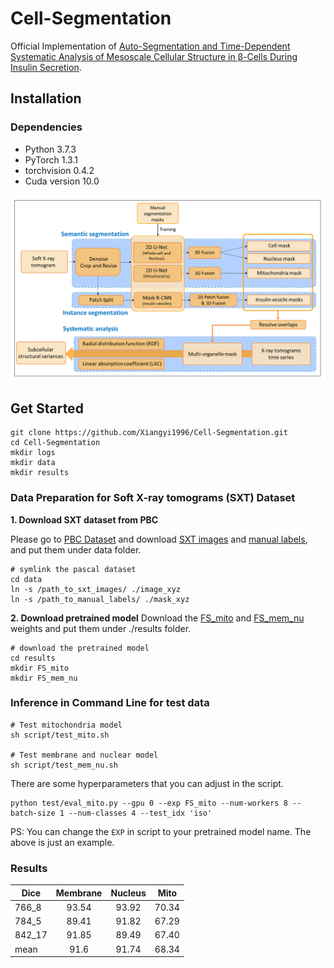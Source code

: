 # Cell-Segmentation
Official Implementation of [Auto-Segmentation and Time-Dependent Systematic Analysis of Mesoscale Cellular Structure in β-Cells During Insulin Secretion]().


## Installation

### Dependencies
* Python 3.7.3
* PyTorch 1.3.1
* torchvision 0.4.2
* Cuda version 10.0

![alt text](figure/Fig-1.jpg)


## Get Started
```
git clone https://github.com/Xiangyi1996/Cell-Segmentation.git
cd Cell-Segmentation
mkdir logs
mkdir data
mkdir results
```

### Data Preparation for Soft X-ray tomograms (SXT) Dataset
**1. Download SXT dataset from PBC**

Please go to [PBC Dataset](https://pbcconsortium.isrd.isi.edu/) and download [SXT images](https://drive.google.com/drive/folders/1ReftAgqdNtjqm5ZKe2rkoTYWYfz-s5vb?usp=sharing) and [manual labels](https://drive.google.com/drive/folders/1DCPRYQXFNRHMd5FFDtTr81hclttLgfC_?usp=sharing), and put them under data folder.
```
# symlink the pascal dataset
cd data
ln -s /path_to_sxt_images/ ./image_xyz
ln -s /path_to_manual_labels/ ./mask_xyz
```

**2. Download pretrained model**
Download the [FS_mito](https://drive.google.com/file/d/1RCwETRuUYfAURD8XXJ1RQVGOTIQavQuE/view?usp=sharing) 
and [FS_mem_nu](https://drive.google.com/file/d/1TRk_AWms32EFG-sqhfd4q4Td3ptmlxEp/view?usp=sharing)
weights and put them under ./results folder.
```
# download the pretrained model
cd results
mkdir FS_mito
mkdir FS_mem_nu
```

### Inference in Command Line for test data
```
# Test mitochondria model 
sh script/test_mito.sh

# Test membrane and nuclear model
sh script/test_mem_nu.sh
```
There are some hyperparameters that you can adjust in the script.

```
python test/eval_mito.py --gpu 0 --exp FS_mito --num-workers 8 --batch-size 1 --num-classes 4 --test_idx 'iso'
```
PS: You can change the ```EXP``` in script to your pretrained model name. The above is just an example.

### Results
|   Dice | Membrane |  Nucleus  | Mito
|-----------------------|:--------------------------------------------------:|:--------------------------------------------------:|:--------------------------------------------------:|
| 766_8 | 93.54           |  93.92  |70.34 |
| 784_5 | 89.41            |  91.82  | 67.29|
| 842_17 | 91.85      |  89.49  |67.40|
| mean | 91.6|  91.74  |68.34|


<!-- ## Citation
Please consider citing our paper if the project helps your research. BibTeX reference is as follows.
```
@article{liu2020part,
  title={Part-aware Prototype Network for Few-shot Semantic Segmentation},
  author={Liu, Yongfei and Zhang, Xiangyi and Zhang, Songyang and He, Xuming},
  journal={arXiv preprint arXiv:2007.06309},
  year={2020}
}
```

## References
Part of our code are based on [PANet](https://github.com/kaixin96/PANet)
 -->

